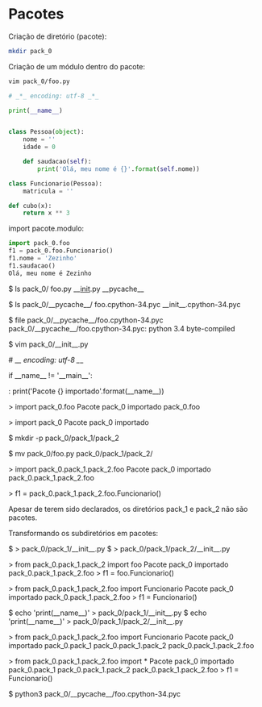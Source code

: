 # Pacotes

Criação de diretório (pacote):

``` bash
mkdir pack_0
```

Criação de um módulo dentro do pacote:

``` bash
vim pack_0/foo.py
```

``` python
# _*_ encoding: utf-8 _*_

print(__name__)


class Pessoa(object):
    nome = ''
    idade = 0

    def saudacao(self):
        print('Olá, meu nome é {}'.format(self.nome))

class Funcionario(Pessoa):
    matricula = ''

def cubo(x):
    return x ** 3
```

import pacote.modulo:

``` python
import pack_0.foo
f1 = pack_0.foo.Funcionario()
f1.nome = 'Zezinho'
f1.saudacao()
Olá, meu nome é Zezinho
```

\$ ls pack_0/ foo.py \_\_[init]().py \_\_pycache\_\_

\$ ls pack_0/\_\_pycache\_\_/ foo.cpython-34.pyc
\_\_init\_\_.cpython-34.pyc

\$ file pack_0/\_\_pycache\_\_/foo.cpython-34.pyc
pack_0/\_\_pycache\_\_/foo.cpython-34.pyc: python 3.4 byte-compiled

\$ vim pack_0/\_\_init\_\_.py

\# \_*\_ encoding: utf-8 \_*\_

if \_\_name\_\_ != \'\_\_main\_\_\':

:   print(\'Pacote {} importado\'.format(\_\_name\_\_))

\> import pack_0.foo Pacote pack_0 importado pack_0.foo

\> import pack_0 Pacote pack_0 importado

\$ mkdir -p pack_0/pack_1/pack_2

\$ mv pack_0/foo.py pack_0/pack_1/pack_2/

\> import pack_0.pack_1.pack_2.foo Pacote pack_0 importado
pack_0.pack_1.pack_2.foo

\> f1 = pack_0.pack_1.pack_2.foo.Funcionario()

Apesar de terem sido declarados, os diretórios pack_1 e pack_2 não são
pacotes.

Transformando os subdiretórios em pacotes:

\$ \> pack_0/pack_1/\_\_init\_\_.py \$ \>
pack_0/pack_1/pack_2/\_\_init\_\_.py

\> from pack_0.pack_1.pack_2 import foo Pacote pack_0 importado
pack_0.pack_1.pack_2.foo \> f1 = foo.Funcionario()

\> from pack_0.pack_1.pack_2.foo import Funcionario Pacote pack_0
importado pack_0.pack_1.pack_2.foo \> f1 = Funcionario()

\$ echo \'print(\_\_name\_\_)\' \> pack_0/pack_1/\_\_init\_\_.py \$ echo
\'print(\_\_name\_\_)\' \> pack_0/pack_1/pack_2/\_\_init\_\_.py

\> from pack_0.pack_1.pack_2.foo import Funcionario Pacote pack_0
importado pack_0.pack_1 pack_0.pack_1.pack_2 pack_0.pack_1.pack_2.foo

\> from pack_0.pack_1.pack_2.foo import \* Pacote pack_0 importado
pack_0.pack_1 pack_0.pack_1.pack_2 pack_0.pack_1.pack_2.foo \> f1 =
Funcionario()

\$ python3 pack_0/\_\_pycache\_\_/foo.cpython-34.pyc
